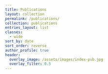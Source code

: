 ```yaml
---
title: Publications
layout: collection
permalink: /publications/
collection: publications
entries_layout: list
classes: 
  - wide
sort_by: date
sort_order: reverse
author_profile: true
header:
  overlay_image: /assets/images/index-pub.jpg
  overlay_filter: 0.5
---
```

<!-- publication sorted by date --> 